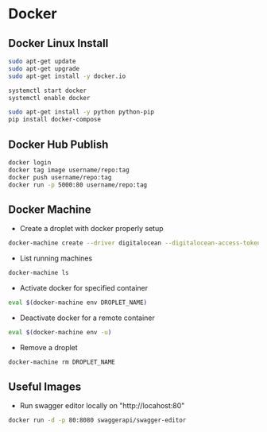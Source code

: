 # Docker

## Docker Linux Install
``` bash
sudo apt-get update
sudo apt-get upgrade
sudo apt-get install -y docker.io

systemctl start docker
systemctl enable docker

sudo apt-get install -y python python-pip
pip install docker-compose
```

## Docker Hub Publish
``` bash
docker login
docker tag image username/repo:tag
docker push username/repo:tag
docker run -p 5000:80 username/repo:tag
```

## Docker Machine
* Create a droplet with docker properly setup
``` bash
docker-machine create --driver digitalocean --digitalocean-access-token PERSONAL_ACCESS_TOKEN DROPLET_NAME
```
* List running machines
``` bash
docker-machine ls
```
* Activate docker for specified container
``` bash
eval $(docker-machine env DROPLET_NAME)
```
* Deactivate docker for a remote container
``` bash
eval $(docker-machine env -u)
```
* Remove a droplet
``` bash
docker-machine rm DROPLET_NAME
```

## Useful Images
* Run swagger editor locally on "http://locahost:80"
``` bash
docker run -d -p 80:8080 swaggerapi/swagger-editor
```
